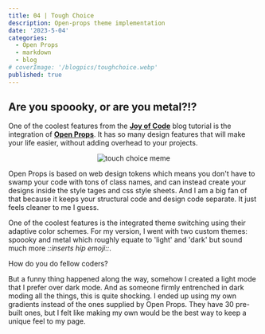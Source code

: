 ```yaml
---
title: 04 | Tough Choice
description: Open-props theme implementation
date: '2023-5-04'
categories:
  - Open Props
  - markdown
  - blog
# coverImage: '/blogpics/toughchoice.webp'
published: true
---
```


## Are you spoooky, or are you metal?!?

One of the coolest features from the [**Joy of Code**](https://www.youtube.com/@JoyofCodeDev) blog tutorial is the integration of [**Open Props**](https://open-props.style/). It has so many design features that will make your life easier, without adding overhead to your projects.

<p align="center">
<img src="/blogpics/toughchoice.webp" alt="touch choice meme">
</p>

Open Props is based on web design tokens which means you don't have to swamp your code with tons of class names, and can instead create your designs inside the style tages and css style sheets. And I am a big fan of that because it keeps your structural code and design code separate. It just feels cleaner to me I guess.

One of the coolest features is the integrated theme switching using their adaptive color schemes. For my version, I went with two custom themes: spoooky and metal which roughly equate to 'light' and 'dark' but sound much more _::inserts hip emoji::_.

How do you do fellow coders?

But a funny thing happened along the way, somehow I created a light mode that I prefer over dark mode. And as someone firmly entrenched in dark moding all the things, this is quite shocking. I ended up using my own gradients instead of the ones supplied by Open Props. They have 30 pre-built ones, but I felt like making my own would be the best way to keep a unique feel to my page.
